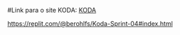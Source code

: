 #Link para o site KODA:
[KODA](https://replit.com/@berohlfs/Koda-Sprint-04#index.html)

https://replit.com/@berohlfs/Koda-Sprint-04#index.html
